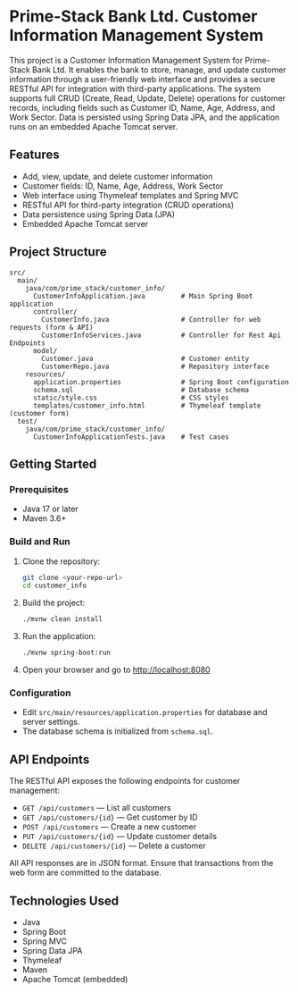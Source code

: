 

# Prime-Stack Bank Ltd. Customer Information Management System

This project is a Customer Information Management System for Prime-Stack Bank Ltd. It enables the bank to store, manage, and update customer information through a user-friendly web interface and provides a secure RESTful API for integration with third-party applications. The system supports full CRUD (Create, Read, Update, Delete) operations for customer records, including fields such as Customer ID, Name, Age, Address, and Work Sector. Data is persisted using Spring Data JPA, and the application runs on an embedded Apache Tomcat server.


## Features
- Add, view, update, and delete customer information
- Customer fields: ID, Name, Age, Address, Work Sector
- Web interface using Thymeleaf templates and Spring MVC
- RESTful API for third-party integration (CRUD operations)
- Data persistence using Spring Data (JPA)
- Embedded Apache Tomcat server


## Project Structure
```
src/
  main/
    java/com/prime_stack/customer_info/
      CustomerInfoApplication.java         # Main Spring Boot application
      controller/
        CustomerInfo.java                  # Controller for web requests (form & API)
        CustomerInfoServices.java          # Controller for Rest Api Endpoints
      model/
        Customer.java                      # Customer entity
        CustomerRepo.java                  # Repository interface
    resources/
      application.properties               # Spring Boot configuration
      schema.sql                           # Database schema
      static/style.css                     # CSS styles
      templates/customer_info.html         # Thymeleaf template (customer form)
  test/
    java/com/prime_stack/customer_info/
      CustomerInfoApplicationTests.java    # Test cases
```


## Getting Started

### Prerequisites
- Java 17 or later
- Maven 3.6+

### Build and Run
1. Clone the repository:
   ```sh
   git clone <your-repo-url>
   cd customer_info
   ```
2. Build the project:
   ```sh
   ./mvnw clean install
   ```
3. Run the application:
   ```sh
   ./mvnw spring-boot:run
   ```
4. Open your browser and go to [http://localhost:8080](http://localhost:8080)

### Configuration
- Edit `src/main/resources/application.properties` for database and server settings.
- The database schema is initialized from `schema.sql`.

## API Endpoints

The RESTful API exposes the following endpoints for customer management:

- `GET /api/customers` — List all customers
- `GET /api/customers/{id}` — Get customer by ID
- `POST /api/customers` — Create a new customer
- `PUT /api/customers/{id}` — Update customer details
- `DELETE /api/customers/{id}` — Delete a customer

All API responses are in JSON format. Ensure that transactions from the web form are committed to the database.


## Technologies Used
- Java
- Spring Boot
- Spring MVC
- Spring Data JPA
- Thymeleaf
- Maven
- Apache Tomcat (embedded)

